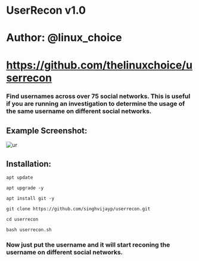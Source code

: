 # UserRecon v1.0
# Author: @linux_choice
# https://github.com/thelinuxchoice/userrecon

### Find usernames across over 75 social networks. This is useful if you are running an investigation to determine the usage of the same username on different social networks.

## Example Screenshot:
![ur](https://telegra.ph/file/92ebf5db6cbbd66f769c4.jpg)

## Installation:
```
apt update
```
```
apt upgrade -y
```
```
apt install git -y
```
```
git clone https://github.com/singhvijayp/userrecon.git
```
```
cd userrecon
```
```
bash userrecon.sh
```

### Now just put the username and it will start reconing the username on different social networks.
